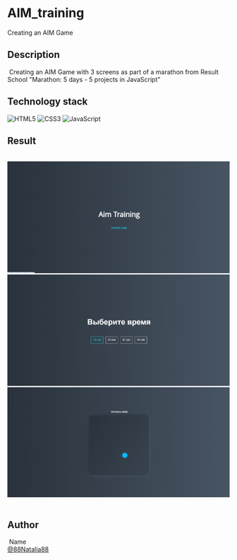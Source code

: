 # AIM_training

Creating an AIM Game
​
## Description 
​
Creating an AIM Game with 3 screens as part of a marathon from Result School "Marathon: 5 days - 5 projects in JavaScript"
​
​
## Technology stack

![HTML5](https://img.shields.io/badge/html5-%23E34F26.svg?style=for-the-badge&logo=html5&logoColor=white) ![CSS3](https://img.shields.io/badge/css3-%231572B6.svg?style=for-the-badge&logo=css3&logoColor=white) ![JavaScript](https://img.shields.io/badge/javascript-%23323330.svg?style=for-the-badge&logo=javascript&logoColor=%23F7DF1E)
​
## Result
​
![Image alt](https://github.com/88Natalia88/AIM_training/blob/main/training_screen1.png)
![Image alt](https://github.com/88Natalia88/AIM_training/blob/main/training_screen2.jpg)
![Image alt](https://github.com/88Natalia88/AIM_training/blob/main/training_screen3.jpg)
​
## Author
​
Name<br>
[@88Natalia88](https://github.com/88Natalia88)
